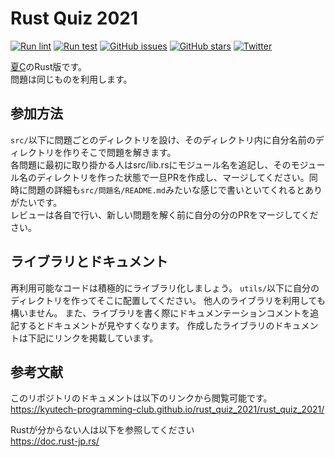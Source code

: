 # Rust Quiz 2021
[![Run lint](https://github.com/kyutech-programming-club/rust_quiz_2021/actions/workflows/lint.yml/badge.svg)](https://github.com/kyutech-programming-club/rust_quiz_2021/actions/workflows/lint.yml)
[![Run test](https://github.com/kyutech-programming-club/rust_quiz_2021/actions/workflows/test.yml/badge.svg)](https://github.com/kyutech-programming-club/rust_quiz_2021/actions/workflows/test.yml)
[![GitHub issues](https://img.shields.io/github/issues/kyutech-programming-club/rust_quiz_2021)](https://github.com/kyutech-programming-club/rust_quiz_2021/issues)
[![GitHub stars](https://img.shields.io/github/stars/kyutech-programming-club/rust_quiz_2021)](https://github.com/kyutech-programming-club/rust_quiz_2021/stargazers)
[![Twitter](https://img.shields.io/twitter/url?style=social&url=https%3A%2F%2Ftwitter.com%2Fkyutech_proken)](https://twitter.com/intent/tweet?url=https%3A%2F%2Fgithub.com%2Fkyutech-programming-club%2Frust_quiz_2021)


[夏C](https://github.com/kyutech-programming-club/c_quiz_2021)のRust版です。  
問題は同じものを利用します。

## 参加方法
`src/`以下に問題ごとのディレクトリを設け、そのディレクトリ内に自分名前のディレクトリを作りそこで問題を解きます。  
各問題に最初に取り掛かる人はsrc/lib.rsにモジュール名を追記し、そのモジュール名のディレクトリを作った状態で一旦PRを作成し、マージしてください。同時に問題の詳細も`src/問題名/README.md`みたいな感じで書いといてくれるとありがたいです。  
レビューは各自で行い、新しい問題を解く前に自分の分のPRをマージしてください。

## ライブラリとドキュメント
再利用可能なコードは積極的にライブラリ化しましょう。
`utils/`以下に自分のディレクトリを作ってそこに配置してください。
他人のライブラリを利用しても構いません。
また、ライブラリを書く際にドキュメンテーションコメントを追記するとドキュメントが見やすくなります。
作成したライブラリのドキュメントは下記にリンクを掲載しています。

## 参考文献
このリポジトリのドキュメントは以下のリンクから閲覧可能です。  
https://kyutech-programming-club.github.io/rust_quiz_2021/rust_quiz_2021/

Rustが分からない人は以下を参照してください  
https://doc.rust-jp.rs/
